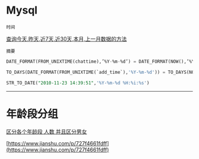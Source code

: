# Mysql

    时间

[查询今天,昨天,近7天,近30天,本月,上一月数据的方法](http://www.phpernote.com/mysql/350.html)

`摘要`

```SQL
DATE_FORMAT(FROM_UNIXTIME(chattime),’%Y-%m-%d’) = DATE_FORMAT(NOW(),’%Y-%m-%d’)

TO_DAYS(DATE_FORMAT(FROM_UNIXTIME(`add_time`),'%Y-%m-%d')) = TO_DAYS(NOW())

STR_TO_DATE("2010-11-23 14:39:51",'%Y-%m-%d %H:%i:%s')
```

---

# 年龄段分组
[区分各个年龄段 人数 并且区分男女](https://ymq267.iteye.com/blog/2247822)

[https://www.jianshu.com/p/727f4661fdff](https://www.jianshu.com/p/727f4661fdff)
